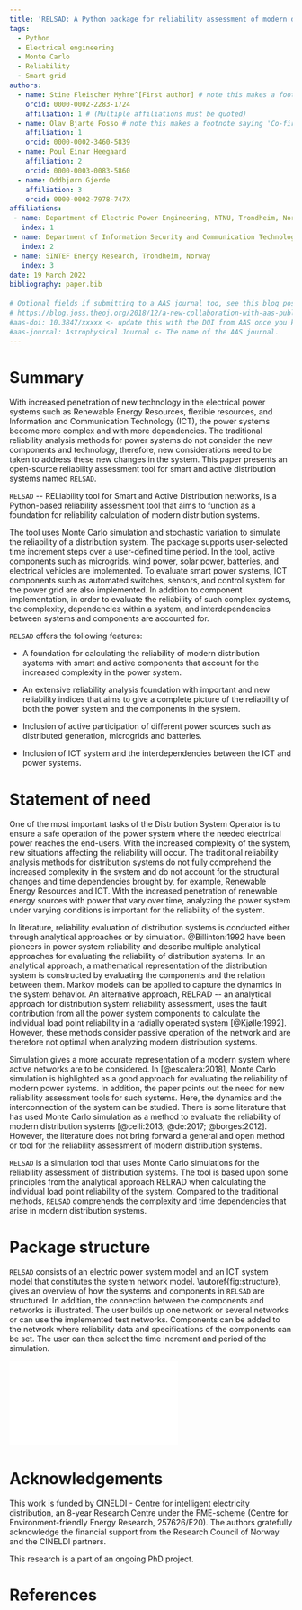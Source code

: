 ```yaml
---
title: 'RELSAD: A Python package for reliability assessment of modern distribution systems'
tags:
  - Python
  - Electrical engineering
  - Monte Carlo
  - Reliability
  - Smart grid
authors:
  - name: Stine Fleischer Myhre^[First author] # note this makes a footnote saying 'Co-first author'
    orcid: 0000-0002-2283-1724
    affiliation: 1 # (Multiple affiliations must be quoted)
  - name: Olav Bjarte Fosso # note this makes a footnote saying 'Co-first author'
    affiliation: 1
    orcid: 0000-0002-3460-5839
  - name: Poul Einar Heegaard
    affiliation: 2
    orcid: 0000-0003-0083-5860
  - name: Oddbjørn Gjerde
    affiliation: 3
    orcid: 0000-0002-7978-747X
affiliations:
 - name: Department of Electric Power Engineering, NTNU, Trondheim, Norway
   index: 1
 - name: Department of Information Security and Communication Technology, NTNU, Trondheim, Norway
   index: 2
 - name: SINTEF Energy Research, Trondheim, Norway
   index: 3
date: 19 March 2022
bibliography: paper.bib

# Optional fields if submitting to a AAS journal too, see this blog post:
# https://blog.joss.theoj.org/2018/12/a-new-collaboration-with-aas-publishing
#aas-doi: 10.3847/xxxxx <- update this with the DOI from AAS once you know it.
#aas-journal: Astrophysical Journal <- The name of the AAS journal.
---
```


# Summary

With increased penetration of new technology in the electrical power systems such as Renewable Energy Resources, flexible resources, and Information and Communication Technology (ICT), the power systems become more complex and with more dependencies. 
The traditional reliability analysis methods for power systems do not consider the new components and technology, therefore, new considerations need to be taken to address these new changes in the system. 
This paper presents an open-source reliability assessment tool for smart and active distribution systems named `RELSAD`. 

`RELSAD` -- RELiability tool for Smart and Active Distribution networks, is a Python-based reliability assessment tool that aims to function as a foundation for reliability calculation of modern distribution systems. 
<!--`RELSAD` is a Python-based package tool that aims to function as a foundation for reliability calculation for smart and active distribution systems. -->
The tool uses Monte Carlo simulation and stochastic variation to simulate the reliability of a distribution system. The package supports user-selected time increment steps over a user-defined time period. In the tool, active components such as microgrids, wind power, solar power, batteries, and electrical vehicles are implemented. To evaluate smart power systems, ICT components such as automated switches, sensors, and control system for the power grid are also implemented. In addition to component implementation, in order to evaluate the reliability of such complex systems, the complexity, dependencies within a system, and interdependencies between systems and components are accounted for. 

<!--- the dependencies between the different components and networks are included. --->

`RELSAD` offers the following features:

* A foundation for calculating the reliability of modern distribution systems with smart and active components that account for the increased complexity in the power system. 

* An extensive reliability analysis foundation with important and new reliability indices that aims to give a complete picture of the reliability of both the power system and the components in the system.

* Inclusion of active participation of different power sources such as distributed generation, microgrids and batteries. <!--A simulation tool that includes active participation of different power sources such as distributed generation, microgrids, and batteries. -->

* Inclusion of ICT system and the interdependencies between the ICT and power systems. <!---A simulation tool that includes ICT components and the dependency between the ICT components and the power system.--> 



<!---In `RELSAD` active components such as microgrids, wind power, solar power, and electrical vehicles are implemented. In addition, a communication network with smart ICT components are implemented in the tool. 
The tool is made as a Python package built up based on an object-oriented programming approach. --->

# Statement of need

One of the most important tasks of the Distribution System Operator is to ensure a safe operation of the power system where the needed electrical power reaches the end-users. With the increased complexity of the system, new situations affecting the reliability will occur. The traditional reliability analysis methods for distribution systems do not fully comprehend the increased complexity in the system and do not account for the structural changes and time dependencies brought by, for example, Renewable Energy Resources and ICT. With the increased penetration of renewable energy sources with power that vary over time, analyzing the power system under varying conditions is important for the reliability of the system. 


<!---do not consider the changes occurring in the distribution system. Typically, only passive operation of distribution systems, often without the presence of generation units, is considered. If a generation unit is present, the unit will not participate in the analysis in an active manner, and will be disconnected during the fault period of the distribution system.  --->

In literature, reliability evaluation of distribution systems is conducted either through analytical approaches or by simulation. @Billinton:1992 have been pioneers in power system reliability and describe multiple analytical approaches for evaluating the reliability of distribution systems. In an analytical approach, a mathematical representation of the distribution system is constructed by evaluating the components and the relation between them. Markov models can be applied to capture the dynamics in the system behavior. An alternative approach, RELRAD -- an analytical approach for distribution system reliability assessment, uses the fault contribution from all the power system components to calculate the individual load point reliability in a radially operated system [@Kjølle:1992]. However, these methods consider passive operation of the network and are therefore not optimal when analyzing modern distribution systems. 


<!---To capture the dynamics in the system behavior, Markov models can be applied. From the state models, both transient and stationary properties can be extracted, such as the availability and the reliability of the system. To capture the structure and the interrelation between the system components, Markov models are not scalable. Alternatively, the system can be represented by a structural model (such as Reliability Block Diagrams and Fault trees), from which minimal cut sets can be defined and stationary system properties can be determined.
Another analytical approach, RELRAD, uses the fault contribution from all the network components to calculate the individual load point reliability in the system [@Kjølle:1992]. However, these methods consider the passive operation of the network and are therefore not optimal when analyzing modern distribution systems. --->

Simulation gives a more accurate representation of a modern system where active networks are to be considered. In [@escalera:2018], Monte Carlo simulation is highlighted as a good approach for evaluating the reliability of modern power systems. In addition, the paper points out the need for new reliability assessment tools for such systems.  Here, the dynamics and the interconnection of the system can be studied. There is some literature that has used Monte Carlo simulation as a method to evaluate the reliability of modern distribution systems [@celli:2013; @de:2017; @borges:2012]. However, the literature does not bring forward a general and open method or tool for the reliability assessment of modern distribution systems. 

`RELSAD` is a simulation tool that uses Monte Carlo simulations for the reliability assessment of distribution systems. The tool is based upon some principles from the analytical approach RELRAD when calculating the individual load point reliability of the system. Compared to the traditional methods, `RELSAD` comprehends the complexity and time dependencies that arise in modern distribution systems.  


<!--- `Gala` is an Astropy-affiliated Python package for galactic dynamics. Python
enables wrapping low-level languages (e.g., C) for speed without losing
flexibility or ease-of-use in the user-interface. The API for `Gala` was
designed to provide a class-based and user-friendly interface to fast (C or
Cython-optimized) implementations of common operations such as gravitational
potential and force evaluation, orbit integration, dynamical transformations,
and chaos indicators for nonlinear dynamics. `Gala` also relies heavily on and
interfaces well with the implementations of physical units and astronomical
coordinate systems in the `Astropy` package [@astropy] (`astropy.units` and
`astropy.coordinates`).

`Gala` was designed to be used by both astronomical researchers and by
students in courses on gravitational dynamics or astronomy. It has already been
used in a number of scientific publications [@Pearson:2017] and has also been
used in graduate courses on Galactic dynamics to, e.g., provide interactive
visualizations of textbook material [@Binney:2008]. The combination of speed,
design, and support for Astropy functionality in `Gala` will enable exciting
scientific explorations of forthcoming data releases from the *Gaia* mission
[@gaia] by students and experts alike. --->

# Package structure


<!--In this section, we provide a brief overview over the structure and functionality of the package. -->


`RELSAD` consists of an electric power system model and an ICT system model that constitutes the system network model. <!---is built up by differentiating between the electrical power system and the ICT system of a network model. --> 
\autoref{fig:structure}, gives an overview of how the systems and components in `RELSAD` are structured. In addition, the connection between the components and networks is illustrated. The user builds up one network or several networks or can use the implemented test networks. Components can be added to the network where reliability data and specifications of the components can be set. The user can then select the time increment and period of the simulation. 


![The structure of the systems and components in `RELSAD`.\label{fig:structure}](SystemStructure.pdf)



<!---
Single dollars ($) are required for inline mathematics e.g. $f(x) = e^{\pi/x}$

Double dollars make self-standing equations:

$$\Theta(x) = \left\{\begin{array}{l}
0\textrm{ if } x < 0\cr
1\textrm{ else}
\end{array}\right.$$

You can also use plain \LaTeX for equations
\begin{equation}\label{eq:fourier}
\hat f(\omega) = \int_{-\infty}^{\infty} f(x) e^{i\omega x} dx
\end{equation}
and refer to \autoref{eq:fourier} from text.


# Citations

Citations to entries in paper.bib should be in
[rMarkdown](http://rmarkdown.rstudio.com/authoring_bibliographies_and_citations.html)
format.

If you want to cite a software repository URL (e.g. something on GitHub without a preferred
citation) then you can do it with the example BibTeX entry below for @fidgit.

For a quick reference, the following citation commands can be used:
- `@author:2001`  ->  "Author et al. (2001)"
- `[@author:2001]` -> "(Author et al., 2001)"
- `[@author1:2001; @author2:2001]` -> "(Author1 et al., 2001; Author2 et al., 2002)"


Summary: Has a clear description of the high-level functionality and purpose of the software for a diverse, non-specialist audience been provided?
A statement of need: Does the paper have a section titled 'Statement of Need' that clearly states what problems the software is designed to solve and who the target audience is?
State of the field: Do the authors describe how this software compares to other commonly-used packages?
Quality of writing: Is the paper well written (i.e., it does not require editing for structure, language, or writing quality)?
References: Is the list of references complete, and is everything cited appropriately that should be cited (e.g., papers, datasets, software)? Do references in the text use the proper citation syntax?

# Figures

Figures can be included like this:
![Caption for example figure.\label{fig:example}](figure.png)
and referenced from text using \autoref{fig:example}.

Figure sizes can be customized by adding an optional second parameter:
![Caption for example figure.](figure.png){ width=20% } ---> 

# Acknowledgements

This work is funded by CINELDI - Centre for intelligent electricity distribution, an 8-year Research Centre under the FME-scheme (Centre for Environment-friendly Energy Research, 257626/E20). 
The authors gratefully acknowledge the financial support from the Research Council of Norway and the CINELDI partners.  

This research is a part of an ongoing PhD project. 



# References


